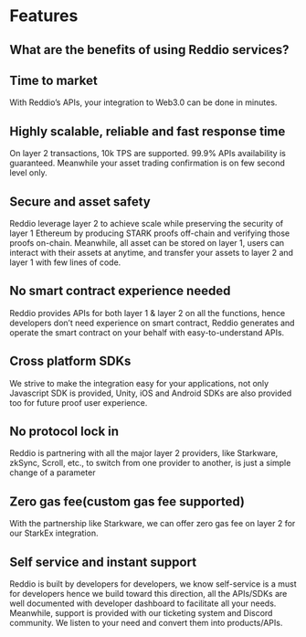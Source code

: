 # Features

## What are the benefits of using Reddio services?

## Time to market

With Reddio’s APIs, your integration to Web3.0 can be done in minutes.

## Highly scalable, reliable and fast response time

On layer 2 transactions, 10k TPS are supported. 99.9% APIs availability is guaranteed. Meanwhile your asset trading confirmation is on few second level only.

## Secure and asset safety

Reddio leverage layer 2 to achieve scale while preserving the security of layer 1 Ethereum by producing STARK proofs off-chain and verifying those proofs on-chain. Meanwhile, all asset can be stored on layer 1, users can interact with their assets at anytime, and transfer your assets to layer 2 and layer 1 with few lines of code. 

## No smart contract experience needed

Reddio provides APIs for both layer 1 & layer 2 on all the functions, hence developers don’t need experience on smart contract, Reddio generates and operate the smart contract on your behalf with easy-to-understand APIs.

## Cross platform SDKs

We strive to make the integration easy for your applications, not only Javascript SDK is provided, Unity, iOS and Android SDKs are also provided too for future proof user experience.

## **No protocol lock in**

Reddio is partnering with all the major layer 2 providers, like Starkware, zkSync, Scroll, etc., to switch from one provider to another, is just a simple change of a parameter

## Zero gas fee(custom gas fee supported)

With the partnership like Starkware, we can offer zero gas fee on layer 2 for our StarkEx integration.

## Self service and instant support

Reddio is built by developers for developers, we know self-service is a must for developers hence we build toward this direction, all the APIs/SDKs are well documented with developer dashboard to facilitate all your needs. Meanwhile, support is provided with our ticketing system and Discord community. We listen to your need and convert them into products/APIs.


